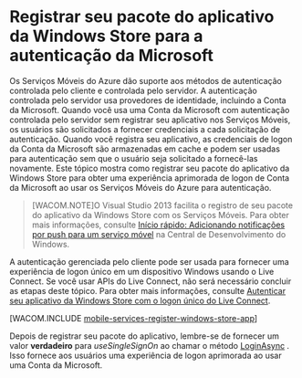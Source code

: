 ﻿<properties urlDisplayName="Shared Access Signature Part 1" pageTitle="Registrar seu pacote do aplicativo da Windows Store para a autenticação da Microsoft" metaKeywords="" description="Saiba como registrar seu aplicativo da Windows Store para autenticação da Microsoft em seu aplicativo de serviços móveis do Azure" metaCanonical="" services="mobile-services" documentationCenter="Mobile" title="Register your Windows Store app package for Microsoft authentication" authors="glenga" solutions="" manager="dwrede" editor="" />

<tags ms.service="mobile-services" ms.workload="mobile" ms.tgt_pltfrm="mobile-multiple" ms.devlang="multiple" ms.topic="article" ms.date="11/21/2014" ms.author="glenga" />

# Registrar seu pacote do aplicativo da Windows Store para a autenticação da Microsoft

Os Serviços Móveis do Azure dão suporte aos métodos de autenticação controlada pelo cliente e controlada pelo servidor. A autenticação controlada pelo servidor usa provedores de identidade, incluindo a Conta da Microsoft. Quando você usa uma Conta da Microsoft com autenticação controlada pelo servidor sem registrar seu aplicativo nos Serviços Móveis, os usuários são solicitados a fornecer credenciais a cada solicitação de autenticação. Quando você registra seu aplicativo, as credenciais de logon da Conta da Microsoft são armazenadas em cache e podem ser usadas para autenticação sem que o usuário seja solicitado a fornecê-las novamente. Este tópico mostra como registrar seu pacote do aplicativo da Windows Store para obter uma experiência aprimorada de logon de Conta da Microsoft ao usar os Serviços Móveis do Azure para autenticação. 

>[WACOM.NOTE]O Visual Studio 2013 facilita o registro de seu pacote do aplicativo da Windows Store com os Serviços Móveis. Para obter mais informações, consulte <a href="http://go.microsoft.com/fwlink/p/?LinkId=309101">Início rápido: Adicionando notificações por push para um serviço móvel</a> na Central de Desenvolvimento do Windows.

A autenticação gerenciada pelo cliente pode ser usada para fornecer uma experiência de logon único em um dispositivo Windows usando o Live Connect. Se você usar APIs do Live Connect, não será necessário concluir as etapas deste tópico. Para obter mais informações, consulte [Autenticar seu aplicativo da Windows Store com o logon único do Live Connect].   

[WACOM.INCLUDE [mobile-services-register-windows-store-app](../includes/mobile-services-register-windows-store-app.md)]

Depois de registrar seu pacote do aplicativo, lembre-se de fornecer um valor <strong>verdadeiro</strong> para <em>useSingleSignOn</em> ao chamar o método <a href="http://go.microsoft.com/fwlink/p/?LinkId=311594" target="_blank">LoginAsync</a> . Isso fornece aos usuários uma experiência de logon aprimorada ao usar uma Conta da Microsoft.

<!-- Anchors. -->
<!-- Images. -->


<!-- URLs. -->
[Introdução às notificações por push]: /pt-br/develop/mobile/tutorials/get-started-with-push-dotnet/
[Autenticar seu aplicativo da Windows Store com o logon único do Live Connect]: /pt-br/develop/mobile/tutorials/single-sign-on-windows-8-dotnet
[Introdução aos usuários de C#]: /pt-br/develop/mobile/tutorials/get-started-with-users-dotnet/
[Introdução aos usuários de JavaScript ]: /pt-br/develop/mobile/tutorials/get-started-with-users-js/

<!--HONumber=35.1-->
